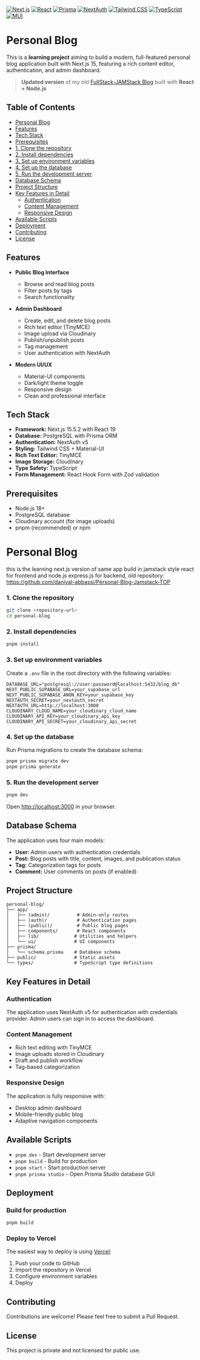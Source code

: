   [![Next.js](https://img.shields.io/badge/Next.js-15.5.2-black?style=flat-square&logo=nextdotjs&logoColor=white)](https://nextjs.org) [![React](https://img.shields.io/badge/React-19.1.0-61DAFB?style=flat-square&logo=react&logoColor=white)](https://reactjs.org) [![Prisma](https://img.shields.io/badge/Prisma-6.15.0-2CB9E6?style=flat-square&logo=prisma&logoColor=white)](https://www.prisma.io) [![NextAuth](https://img.shields.io/badge/NextAuth-5.0.0_beta.29-4B5563?style=flat-square)](https://next-auth.js.org) [![Tailwind CSS](https://img.shields.io/badge/Tailwind_CSS-4.0-38B2AC?style=flat-square&logo=tailwindcss&logoColor=white)](https://tailwindcss.com) [![TypeScript](https://img.shields.io/badge/TypeScript-5-3178C6?style=flat-square&logo=typescript&logoColor=white)](https://www.typescriptlang.org) [![MUI](https://img.shields.io/badge/MUI-7.3.4-007FFF?style=flat-square&logo=mui&logoColor=white)](https://mui.com)
  

# Personal Blog

This is a **learning project** aiming to build a modern, full-featured personal blog application built with Next.js 15, featuring a rich content editor, authentication, and admin dashboard.
 
 >**Updated version** of my old [FullStack-JAMStack Blog](https://github.com/daniyal-abbassi/Personal-Blog-Jamstack-TOP) built with **React + Node.js**

## Table of Contents

- [Personal Blog](#personal-blog)
- [Features](#features)
- [Tech Stack](#tech-stack)
- [Prerequisites](#prerequisites)
- [1. Clone the repository](#1-clone-the-repository)
- [2. Install dependencies](#2-install-dependencies)
- [3. Set up environment variables](#3-set-up-environment-variables)
- [4. Set up the database](#4-set-up-the-database)
- [5. Run the development server](#5-run-the-development-server)
- [Database Schema](#database-schema)
- [Project Structure](#project-structure)
- [Key Features in Detail](#key-features-in-detail)
  - [Authentication](#authentication)
  - [Content Management](#content-management)
  - [Responsive Design](#responsive-design)
- [Available Scripts](#available-scripts)
- [Deployment](#deployment)
- [Contributing](#contributing)
- [License](#license)

## Features

- **Public Blog Interface**
  - Browse and read blog posts
  - Filter posts by tags
  - Search functionality 
  

- **Admin Dashboard**
  - Create, edit, and delete blog posts
  - Rich text editor (TinyMCE)
  - Image upload via Cloudinary
  - Publish/unpublish posts
  - Tag management
  - User authentication with NextAuth

- **Modern UI/UX**
  - Material-UI components
  - Dark/light theme toggle
  - Responsive design
  - Clean and professional interface

## Tech Stack

- **Framework:** Next.js 15.5.2 with React 19
- **Database:** PostgreSQL with Prisma ORM
- **Authentication:** NextAuth v5
- **Styling:** Tailwind CSS + Material-UI
- **Rich Text Editor:** TinyMCE
- **Image Storage:** Cloudinary
- **Type Safety:** TypeScript
- **Form Management:** React Hook Form with Zod validation

## Prerequisites

- Node.js 18+
- PostgreSQL database
- Cloudinary account (for image uploads)
- pnpm (recommended) or npm

# Personal Blog
this is the learning  next.js version of same app build in jamstack style react for frontend and node.js express.js for backend, old repository: https://github.com/daniyal-abbassi/Personal-Blog-Jamstack-TOP


### 1. Clone the repository

```bash
git clone <repository-url>
cd personal-blog
```

### 2. Install dependencies

```bash
pnpm install
```

### 3. Set up environment variables

Create a `.env` file in the root directory with the following variables:

```env
DATABASE_URL="postgresql://user:password@localhost:5432/blog_db"
NEXT_PUBLIC_SUPABASE_URL=your_supabase_url
NEXT_PUBLIC_SUPABASE_ANON_KEY=your_supabase_key
NEXTAUTH_SECRET=your_nextauth_secret
NEXTAUTH_URL=http://localhost:3000
CLOUDINARY_CLOUD_NAME=your_cloudinary_cloud_name
CLOUDINARY_API_KEY=your_cloudinary_api_key
CLOUDINARY_API_SECRET=your_cloudinary_api_secret
```

### 4. Set up the database

Run Prisma migrations to create the database schema:

```bash
pnpm prisma migrate dev
pnpm prisma generate
```

### 5. Run the development server

```bash
pnpm dev
```

Open [http://localhost:3000](http://localhost:3000) in your browser.

## Database Schema

The application uses four main models:

- **User:** Admin users with authentication credentials
- **Post:** Blog posts with title, content, images, and publication status
- **Tag:** Categorization tags for posts
- **Comment:** User comments on posts (if enabled)

## Project Structure

```
personal-blog/
├── app/
│   ├── (admin)/          # Admin-only routes
│   ├── (auth)/           # Authentication pages
│   ├── (public)/         # Public blog pages
│   ├── components/       # React components
│   ├── lib/             # Utilities and helpers
│   └── ui/              # UI components
├── prisma/
│   └── schema.prisma    # Database schema
├── public/              # Static assets
└── types/               # TypeScript type definitions
```

## Key Features in Detail

### Authentication

The application uses NextAuth v5 for authentication with credentials provider. Admin users can sign in to access the dashboard.

### Content Management

- Rich text editing with TinyMCE
- Image uploads stored in Cloudinary
- Draft and publish workflow
- Tag-based categorization

### Responsive Design

The application is fully responsive with:
- Desktop admin dashboard
- Mobile-friendly public blog
- Adaptive navigation components

## Available Scripts

- `pnpm dev` - Start development server
- `pnpm build` - Build for production
- `pnpm start` - Start production server
- `pnpm prisma studio` - Open Prisma Studio database GUI

## Deployment

### Build for production

```bash
pnpm build
```

### Deploy to Vercel

The easiest way to deploy is using [Vercel](https://vercel.com):

1. Push your code to GitHub
2. Import the repository in Vercel
3. Configure environment variables
4. Deploy

## Contributing

Contributions are welcome! Please feel free to submit a Pull Request.

## License

This project is private and not licensed for public use.

